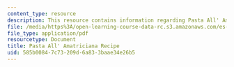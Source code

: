 ```yaml
---
content_type: resource
description: This resource contains information regarding Pasta All' Amatriciana Recipe.
file: /media/https%3A/open-learning-course-data-rc.s3.amazonaws.com/es-s41-speak-italian-with-your-mouth-full-spring-2012/585b00847c73209d6a833baae34e26b5_MITES_S41S12_recipe_1.pdf
file_type: application/pdf
resourcetype: Document
title: Pasta All' Amatriciana Recipe
uid: 585b0084-7c73-209d-6a83-3baae34e26b5
---
```

